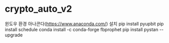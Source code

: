 # crypto_auto_v2

윈도우 환경
아나콘다(https://www.anaconda.com/) 설치
pip install pyupbit
pip install schedule
conda install -c conda-forge fbprophet
pip install pystan --upgrade
